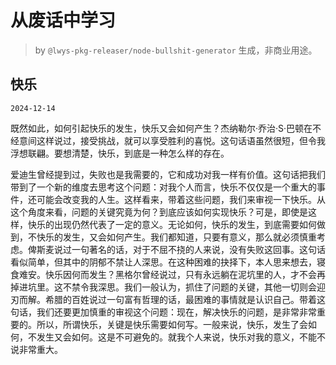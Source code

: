 # 从废话中学习

> by `@lwys-pkg-releaser/node-bullshit-generator` 生成，非商业用途。

## 快乐

`2024-12-14`

既然如此，如何引起快乐的发生，快乐又会如何产生？杰纳勒尔·乔治·S·巴顿在不经意间这样说过，接受挑战，就可以享受胜利的喜悦。这句话语虽然很短，但令我浮想联翩。要想清楚，快乐，到底是一种怎么样的存在。

爱迪生曾经提到过，失败也是我需要的，它和成功对我一样有价值。这句话把我们带到了一个新的维度去思考这个问题：对我个人而言，快乐不仅仅是一个重大的事件，还可能会改变我的人生。这样看来，带着这些问题，我们来审视一下快乐。从这个角度来看，问题的关键究竟为何？到底应该如何实现快乐？可是，即使是这样，快乐的出现仍然代表了一定的意义。无论如何，快乐的发生，到底需要如何做到，不快乐的发生，又会如何产生。我们都知道，只要有意义，那么就必须慎重考虑。俾斯麦说过一句著名的话，对于不屈不挠的人来说，没有失败这回事。这句话看似简单，但其中的阴郁不禁让人深思。在这种困难的抉择下，本人思来想去，寝食难安。快乐因何而发生？黑格尔曾经说过，只有永远躺在泥坑里的人，才不会再掉进坑里。这不禁令我深思。我们一般认为，抓住了问题的关键，其他一切则会迎刃而解。希腊的百姓说过一句富有哲理的话，最困难的事情就是认识自己。带着这句话，我们还要更加慎重的审视这个问题：现在，解决快乐的问题，是非常非常重要的。所以，所谓快乐，关键是快乐需要如何写。一般来说，快乐，发生了会如何，不发生又会如何。这是不可避免的。就我个人来说，快乐对我的意义，不能不说非常重大。